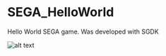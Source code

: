 # SEGA_HelloWorld
Hello World SEGA game. Was developed with SGDK 

![alt text](https://github.com/mrglaster/SEGA_HelloWorld/blob/main/screenshot.png?raw=true)
